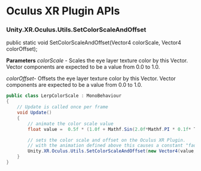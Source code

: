 
# Oculus XR Plugin APIs


### Unity.XR.Oculus.Utils.SetColorScaleAndOffset
public static void SetColorScaleAndOffset(Vector4 colorScale, Vector4 colorOffset);

**Parameters**
_colorScale_ - Scales the eye layer texture color by this Vector. Vector components are expected to be a value from 0.0 to 1.0.

_colorOffset_- Offsets the eye layer texture color by this Vector. Vector components are expected to be a value from 0.0 to 1.0.
```csharp
public class LerpColorScale : MonoBehaviour
{
    // Update is called once per frame
    void Update()
    {
    	// animate the color scale value 
        float value =  0.5f * (1.0f + Mathf.Sin(2.0f*Mathf.PI * 0.1f* Time.time));

        // sets the color scale and offset on the Oculus XR Plugin.
        // with the animation defined above this causes a constant "fade in" -> "fade out" effect.
        Unity.XR.Oculus.Utils.SetColorScaleAndOffset(new Vector4(value,value,value,value), Vector4.zero);
    }
}
```
